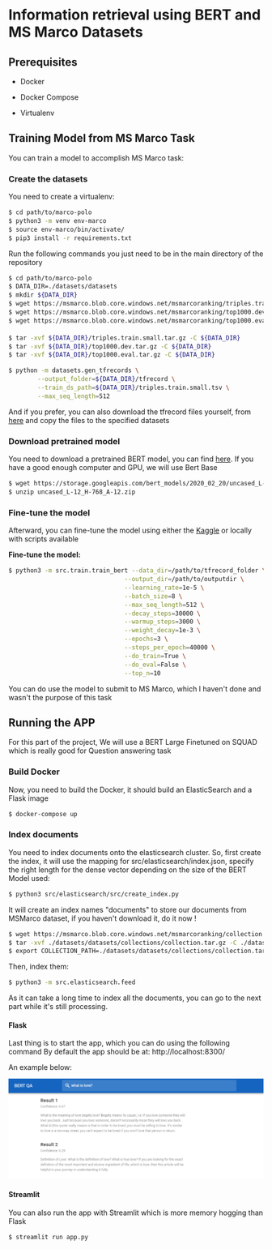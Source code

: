 # Information retrieval using BERT and MS Marco Datasets

## Prerequisites

- Docker

- Docker Compose

- Virtualenv


## Training Model from MS Marco Task

You can train a model to accomplish MS Marco task:

### Create the datasets

You need to create a virtualenv:

```bash 
$ cd path/to/marco-polo
$ python3 -m venv env-marco
$ source env-marco/bin/activate/
$ pip3 install -r requirements.txt
```
Run the following commands you just need to be in the main directory of the repository

```bash
$ cd path/to/marco-polo
$ DATA_DIR=./datasets/datasets
$ mkdir ${DATA_DIR}
$ wget https://msmarco.blob.core.windows.net/msmarcoranking/triples.train.small.tar.gz -P ${DATA_DIR}
$ wget https://msmarco.blob.core.windows.net/msmarcoranking/top1000.dev.tar.gz -P ${DATA_DIR}
$ wget https://msmarco.blob.core.windows.net/msmarcoranking/top1000.eval.tar.gz -P ${DATA_DIR} 

$ tar -xvf ${DATA_DIR}/triples.train.small.tar.gz -C ${DATA_DIR}
$ tar -xvf ${DATA_DIR}/top1000.dev.tar.gz -C ${DATA_DIR}
$ tar -xvf ${DATA_DIR}/top1000.eval.tar.gz -C ${DATA_DIR}
```
```bash
$ python -m datasets.gen_tfrecords \
        --output_folder=${DATA_DIR}/tfrecord \
        --train_ds_path=${DATA_DIR}/triples.train.small.tsv \
        --max_seq_length=512
```
And if you prefer, you can also download the tfrecord files yourself, from [here](https://drive.google.com/file/d/1IHFMLOMf2WqeQ0TuZx_j3_sf1Z0fc2-6/view) and copy the files to the specified datasets

### Download pretrained model

You need to download a pretrained BERT model, you can find [here](https://github.com/google-research/bert). If you have a good enough computer and GPU, we will use Bert Base


```bash
$ wget https://storage.googleapis.com/bert_models/2020_02_20/uncased_L-12_H-768_A-12.zip
$ unzip uncased_L-12_H-768_A-12.zip
```

### Fine-tune the model

Afterward, you can fine-tune the model using either the [Kaggle](https://www.kaggle.com/lemartiens/ranking-msmarco/notebook) or locally with scripts available

**Fine-tune the model:**

```bash
$ python3 -m src.train.train_bert --data_dir=/path/to/tfrecord_folder \
                                --output_dir=/path/to/outputdir \
                                --learning_rate=1e-5 \
                                --batch_size=8 \
                                --max_seq_length=512 \
                                --decay_steps=30000 \
                                --warmup_steps=3000 \
                                --weight_decay=1e-3 \
                                --epochs=3 \
                                --steps_per_epoch=40000 \
                                --do_train=True \
                                --do_eval=False \
                                --top_n=10
```
You can do use the model to submit to MS Marco, which I haven't done and wasn't the purpose of this task

## Running the APP

For this part of the project, We will use a BERT Large Finetuned on SQUAD which is really good for Question answering task

### Build Docker

Now, you need to build the Docker, it should build an ElasticSearch and a Flask image

```bash
$ docker-compose up
```

### Index documents

You need to index documents onto the elasticsearch cluster. So, first create the index, it will use the mapping for src/elasticsearch/index.json, specify the right length for the dense vector depending on the size of the BERT Model used:

```bash
$ python3 src/elasticsearch/src/create_index.py
```

It will create an index names "documents" to store our documents from MSMarco dataset, if you haven't download it, do it now !

```bash
$ wget https://msmarco.blob.core.windows.net/msmarcoranking/collection.tar.gz -P ./datasets/datasets/collections
$ tar -xvf ./datasets/datasets/collections/collection.tar.gz -C ./datasets/datasets/collections/collection.tar.gz
$ export COLLECTION_PATH=./datasets/datasets/collections/collection.tar.gz
```
Then, index them:

```bash 
$ python3 -m src.elasticsearch.feed
```
As it can take a long time to index all the documents, you can go to the next part while it's still processing.


#### Flask

Last thing is to start the app, which you can do using the following command
By default the app should be at: http://localhost:8300/

An example below:

![example](./assets/example.png)

#### Streamlit

You can also run the app with Streamlit which is more memory hogging than Flask

```bash
$ streamlit run app.py
```